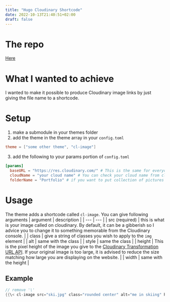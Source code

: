 ```yaml
---
title: "Hugo Cloudinary Shortcode"
date: 2022-10-13T21:40:51+02:00
draft: false
---
```


# The repo

[Here](https://github.com/SuzukiRyuichiro/hugo-cl-image)

# What I wanted to achieve

I wanted to make it possible to produce Cloudinary image links by just giving the file name to a shortcode.

# Setup

1. make a submodule in your themes folder
2. add the theme in the theme array in your `config.toml`

```toml
theme = ["some other theme", "cl-image"]
```

3. add the following to your params portion of `config.toml`

```toml
[params]
  baseURL = "https://res.cloudinary.com/" # This is the same for everyone
  cloudName = "your cloud name" # You can check your cloud name from cloudinary console page
  folderName = "Portfolio" # if you want to put collection of pictures into a single folder, write the name of the folder (optional)
```

# Usage

The theme adds a shortcode called `cl-image`. You can give following arguments
| argument | description |
| --- | --- |
| src (required) | this is what is your image called on cloudinary. By default, it can be a gibberish so I advice you to change it to something memorable from the Cloudinary console. |
| class | give a string of classes you wish to apply to the `img` element |
| alt | same with the class |
| style | same the class |
| height | This is the pixel height of the image you give to the [Cloudinary Transformation URL API](https://cloudinary.com/documentation/transformation_reference#h_height). If your original image is too large, it is advised to reduce the size matching how large you are displaying on the website. |
| width | same with the height |

## Example

```go
// remove '\'
{{\< cl-image src="ski.jpg" class="rounded center" alt="me in skiing" height="600" style="min-width: 50%; height: 400px; object-fit: cover;" \>}}
```

